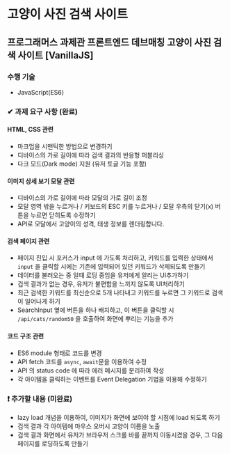 # 고양이 사진 검색 사이트
## 프로그래머스 과제관 프론트엔드 데브매칭 고양이 사진 검색 사이트 [VanillaJS]

###  수행 기술
- JavaScript(ES6)

### ✔ 과제 요구 사항 (완료)
#### HTML, CSS 관련
  - 마크업을 시맨틱한 방법으로 변경하기
  - 디바이스의 가로 길이에 따라 검색 결과의 반응형 퍼블리싱
  - 다크 모드(Dark mode) 지원 (유저 토글 기능 포함)
  
#### 이미지 상세 보기 모달 관련
  - 디바이스의 가로 길이에 따라 모달의 가로 길이 조정
  - 모달 영역 밖을 누르거나 / 키보드의 ESC 키를 누르거나 / 모달 우측의 닫기(x) 버튼을 누르면 닫히도록 수정하기
  - API로 모달에서 고양이의 성격, 태생 정보를 렌더링합니다. 

#### 검색 페이지 관련
  - 페이지 진입 시 포커스가 input 에 가도록 처리하고, 키워드를 입력한 상태에서 `input` 을 클릭할 시에는 기존에 입력되어 있던 키워드가 삭제되도록 만들기
  - 데이터를 불러오는 중 일때 로딩 중임을 유저에게 알리는 UI추가하기
  - 검색 결과가 없는 경우, 유저가 불편함을 느끼지 않도록 UI처리하기
  - 최근 검색한 키워드를 최신순으로 5개 나타내고 키워드를 누르면 그 키워드로 검색이 일어나게 하기
  - SearchInput 옆에 버튼을 하나 배치하고, 이 버튼을 클릭할 시 `/api/cats/random50` 을 호출하여 화면에 뿌리는 기능을 추가
  
#### 코드 구조 관련
  - ES6 module 형태로 코드를 변경
  - API fetch 코드를 `async`, `await`문을 이용하여 수정
  - API 의 status code 에 따라 에러 메시지를 분리하여 작성
  - 각 아이템을 클릭하는 이벤트를 Event Delegation 기법을 이용해 수정하기


### ❗ 추가할 내용 (미완료)
  - lazy load 개념을 이용하여, 이미지가 화면에 보여야 할 시점에 load 되도록 하기
  - 검색 결과 각 아이템에 마우스 오버시 고양이 이름을 노출
  - 검색 결과 화면에서 유저가 브라우저 스크롤 바를 끝까지 이동시켰을 경우, 그 다음 페이지를 로딩하도록 만들기

